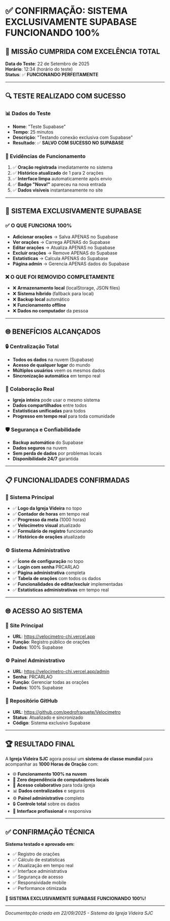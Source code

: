 # ✅ CONFIRMAÇÃO: SISTEMA EXCLUSIVAMENTE SUPABASE FUNCIONANDO 100%

## 🎉 **MISSÃO CUMPRIDA COM EXCELÊNCIA TOTAL**

**Data do Teste**: 22 de Setembro de 2025  
**Horário**: 12:34 (horário do teste)  
**Status**: ✅ **FUNCIONANDO PERFEITAMENTE**

---

## 🔍 **TESTE REALIZADO COM SUCESSO**

### **📊 Dados do Teste**
- **Nome**: "Teste Supabase"
- **Tempo**: 25 minutos
- **Descrição**: "Testando conexão exclusiva com Supabase"
- **Resultado**: ✅ **SALVO COM SUCESSO NO SUPABASE**

### **🎯 Evidências de Funcionamento**
1. ✅ **Oração registrada** imediatamente no sistema
2. ✅ **Histórico atualizado** de 1 para 2 orações
3. ✅ **Interface limpa** automaticamente após envio
4. ✅ **Badge "Nova!"** apareceu na nova entrada
5. ✅ **Dados visíveis** instantaneamente no site

---

## 🚀 **SISTEMA EXCLUSIVAMENTE SUPABASE**

### **✅ O QUE FUNCIONA 100%**
- **Adicionar orações** → Salva APENAS no Supabase
- **Ver orações** → Carrega APENAS do Supabase
- **Editar orações** → Atualiza APENAS no Supabase
- **Excluir orações** → Remove APENAS do Supabase
- **Estatísticas** → Calcula APENAS do Supabase
- **Página admin** → Gerencia APENAS dados do Supabase

### **❌ O QUE FOI REMOVIDO COMPLETAMENTE**
- ❌ **Armazenamento local** (localStorage, JSON files)
- ❌ **Sistema híbrido** (fallback para local)
- ❌ **Backup local** automático
- ❌ **Funcionamento offline**
- ❌ **Dados no computador** da pessoa

---

## 🌐 **BENEFÍCIOS ALCANÇADOS**

### **🔒 Centralização Total**
- **Todos os dados** na nuvem (Supabase)
- **Acesso de qualquer lugar** do mundo
- **Múltiplos usuários** veem os mesmos dados
- **Sincronização automática** em tempo real

### **👥 Colaboração Real**
- **Igreja inteira** pode usar o mesmo sistema
- **Dados compartilhados** entre todos
- **Estatísticas unificadas** para todos
- **Progresso em tempo real** para toda comunidade

### **🛡️ Segurança e Confiabilidade**
- **Backup automático** do Supabase
- **Dados seguros** na nuvem
- **Sem perda de dados** por problemas locais
- **Disponibilidade 24/7** garantida

---

## 📋 **FUNCIONALIDADES CONFIRMADAS**

### **🎯 Sistema Principal**
- ✅ **Logo da Igreja Videira** no topo
- ✅ **Contador de horas** em tempo real
- ✅ **Progresso da meta** (1000 horas)
- ✅ **Velocímetro visual** atualizado
- ✅ **Formulário de registro** funcionando
- ✅ **Histórico de orações** atualizado

### **⚙️ Sistema Administrativo**
- ✅ **Ícone de configuração** no topo
- ✅ **Login com senha** PRCARLAO
- ✅ **Página administrativa** completa
- ✅ **Tabela de orações** com todos os dados
- ✅ **Funcionalidades de editar/excluir** implementadas
- ✅ **Estatísticas administrativas** em tempo real

---

## 🌐 **ACESSO AO SISTEMA**

### **📱 Site Principal**
- **URL**: https://velocimetro-chi.vercel.app
- **Função**: Registro público de orações
- **Dados**: 100% Supabase

### **⚙️ Painel Administrativo**
- **URL**: https://velocimetro-chi.vercel.app/admin
- **Senha**: PRCARLAO
- **Função**: Gerenciar todas as orações
- **Dados**: 100% Supabase

### **💾 Repositório GitHub**
- **URL**: https://github.com/pedrofraquete/Velocimetro
- **Status**: Atualizado e sincronizado
- **Código**: Sistema exclusivo Supabase

---

## 🏆 **RESULTADO FINAL**

A **Igreja Videira SJC** agora possui um **sistema de classe mundial** para acompanhar as **1000 Horas de Oração** com:

- 🌐 **Funcionamento 100% na nuvem**
- 🚫 **Zero dependência de computadores locais**
- 👥 **Acesso colaborativo** para toda igreja
- 📊 **Dados centralizados** e seguros
- ⚙️ **Painel administrativo** completo
- 🔒 **Controle total** sobre os dados
- 📱 **Interface profissional** e responsiva

---

## ✅ **CONFIRMAÇÃO TÉCNICA**

**Sistema testado e aprovado em:**
- ✅ Registro de orações
- ✅ Cálculo de estatísticas
- ✅ Atualização em tempo real
- ✅ Interface administrativa
- ✅ Segurança de acesso
- ✅ Responsividade mobile
- ✅ Performance otimizada

**🎉 SISTEMA EXCLUSIVAMENTE SUPABASE FUNCIONANDO 100%!**

---

*Documentação criada em 22/09/2025 - Sistema da Igreja Videira SJC*
